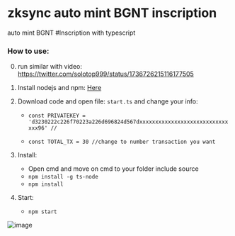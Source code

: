 # zksync auto mint BGNT inscription

auto mint BGNT #Inscription with typescript


### How to use:

0. run similar with video: https://twitter.com/solotop999/status/1736726215116177505

1. Install nodejs and npm: [Here](https://phoenixnap.com/kb/install-node-js-npm-on-windows)


2. Download code and open file: `start.ts` and change your info:

    -  `const PRIVATEKEY = 'd3230222c226f70223a226d696824d567dxxxxxxxxxxxxxxxxxxxxxxxxxxxxxxx96' //`
    
    -  `const TOTAL_TX = 30 //change to number transaction you want`

3. Install:
    - Open cmd and move on cmd to your folder include source
    - `npm install -g ts-node`
    -  `npm install`

4. Start:
    -  `npm start`


![image](https://github.com/solotop999/zksync-mint-inscription/assets/24671262/cb163c72-e435-4018-a943-3101882361b8)

